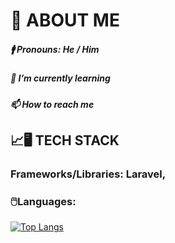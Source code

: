 # 🔩 ABOUT ME

##### 🚹 **Pronouns:** He / Him

##### 🌱 **I’m currently learning** 

##### 📫 **How to reach me**

## 📈🖥️ TECH STACK 

### Frameworks/Libraries: Laravel, 

### 🖱️Languages:

[![Top Langs](https://github-readme-stats-git-masterrstaa-rickstaa.vercel.app/api/top-langs/?username=newah9247)](https://github.com/newah9247/github-readme-stats)






<!--
**newah9247/newah9247** is a ✨ _special_ ✨ repository because its `README.md` (this file) appears on your GitHub profile.

Here are some ideas to get you started:

- 🔭 I’m currently working on ...
- 🌱 I’m currently learning ...
- 👯 I’m looking to collaborate on ...
- 🤔 I’m looking for help with ...
- 💬 Ask me about ...
- 📫 How to reach me: ...
- 😄 Pronouns: ...
- ⚡ Fun fact: ...
-->
